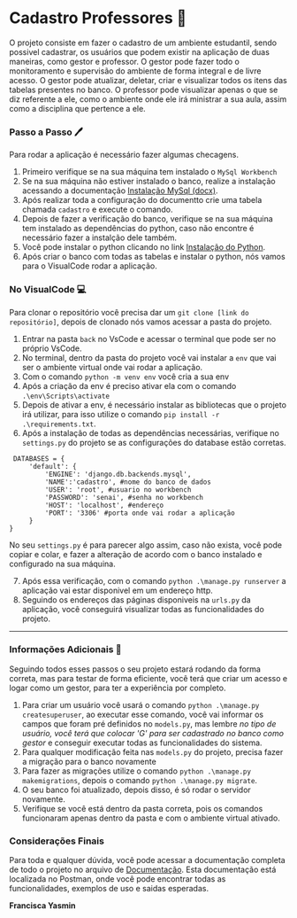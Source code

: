 # Cadastro Professores 📓
O projeto consiste em fazer o cadastro de um ambiente estudantil, sendo possivel cadastrar, os usuários que podem existir na aplicação de duas maneiras, como gestor e professor. 
O gestor pode fazer todo o monitoramento e supervisão do ambiente de forma integral e de livre acesso. O gestor pode atualizar, deletar, criar e visualizar todos os itens das tabelas presentes no banco. O professor pode visualizar apenas o que se diz referente a ele, como o ambiente onde ele irá ministrar a sua aula, assim como a disciplina que pertence a ele.

### Passo a Passo 🖊️
Para rodar a aplicação é necessário fazer algumas checagens.
1. Primeiro verifique se na sua máquina tem instalado o `MySql Workbench`
2. Se na sua máquina não estiver instalado o banco, realize a instalação acessando a documentação [Instalação MySql (docx)](back/docs/BCD-Aula01-1-Instalação_MYSQL.docx).
3. Após realizar toda a configuração do documentto crie uma tabela chamada `cadastro` e execute o comando.
4. Depois de fazer a verificação do banco, verifique se na sua máquina tem instalado as dependências do python, caso não encontre é necessário fazer a instalção dele também.
5. Você pode instalar o python clicando no link [Instalação do Python](https://www.python.org/downloads/).
6. Após criar o banco com todas as tabelas e instalar o python, nós vamos para o VisualCode rodar a aplicação.


### No VisualCode 💻
Para clonar o repositório você precisa dar um `git clone [link do repositório]`, depois de clonado nós vamos acessar a pasta do projeto.
1. Entrar na pasta `back` no VsCode e acessar o terminal que pode ser no próprio VsCode.
2. No terminal, dentro da pasta do projeto você vai instalar a `env` que vai ser o ambiente virtual onde vai rodar a aplicação.
3. Com o comando `python -m venv env` você cria a sua env
4. Após a criação da env é preciso ativar ela com o comando 
`.\env\Scripts\activate`
5. Depois de ativar a env, é necessário instalar as bibliotecas que o projeto irá utilizar, para isso utilize o comando `pip install -r .\requirements.txt`.
6. Após a instalação de todas as dependências necessárias, verifique no `settings.py` do projeto se as configurações do database estão corretas.
~~~
 DATABASES = {
     'default': {
         'ENGINE': 'django.db.backends.mysql',
         'NAME':'cadastro', #nome do banco de dados
         'USER': 'root', #usuario no workbench
         'PASSWORD': 'senai', #senha no workbench
         'HOST': 'localhost', #endereço
         'PORT': '3306' #porta onde vai rodar a aplicação
     }
}
~~~
No seu `settings.py` é para parecer algo assim, caso não exista, você pode copiar e colar, e fazer a alteração de acordo com o banco instalado e configurado na sua máquina.

7. Após essa verificação, com o comando `python .\manage.py runserver` a aplicação vai estar disponivel em um endereço http.
8. Seguindo os endereços das páginas disponiveis na `urls.py` da aplicação, você conseguirá visualizar todas as funcionalidades do projeto.
---
### Informações Adicionais 📝
Seguindo todos esses passos o seu projeto estará rodando da forma correta, mas para testar de forma eficiente, você terá que criar um acesso e logar como um gestor, para ter
a experiência por completo.
1. Para criar um usuário você usará o comando `python .\manage.py createsuperuser`, ao executar esse comando, você vai informar os campos que foram pré definidos no `models.py`, mas lembre *no tipo de usuário, você terá que colocar 'G' para ser cadastrado no banco como gestor* e conseguir executar todas as funcionalidades do sistema.
2. Para qualquer modificação feita nas `models.py` do projeto, precisa fazer a migração para o banco novamente
3. Para fazer as migrações utilize o comando `python .\manage.py makemigrations`, depois o comando `python .\manage.py migrate`.
4. O seu banco foi atualizado, depois disso, é só rodar o servidor novamente.
5. Verifique se você está dentro da pasta correta, pois os comandos funcionaram apenas dentro da pasta e com o ambiente virtual ativado.

### Considerações Finais
Para toda e qualquer dúvida, você pode acessar a documentação completa de todo o projeto no arquivo de [Documentação](https://documenter.getpostman.com/view/41755077/2sB2qZDMw6).
Esta documentação está localizada no Postman, onde você pode encontrar todas as funcionalidades, exemplos de uso e saidas esperadas.

**Francisca Yasmin**
